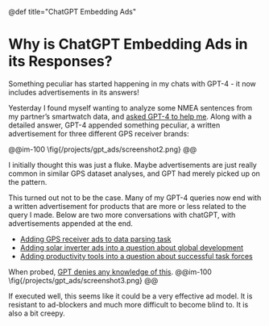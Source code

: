 @def title="ChatGPT Embedding Ads"

# Why is ChatGPT Embedding Ads in its Responses?

Something peculiar has started happening in my chats with GPT-4 - it now includes advertisements in its answers!

Yesterday I found myself wanting to analyze some NMEA sentences from my partner’s smartwatch data, and [asked GPT-4 to help me](https://chat.openai.com/share/b1afc2cd-973e-4cb2-84a6-608afbe49fea). Along with a detailed answer, GPT-4 appended something peculiar, a written advertisement for three different GPS receiver brands:


@@im-100
\fig{/projects/gpt_ads/screenshot2.png}
@@

I initially thought this was just a fluke. Maybe advertisements are just really common in similar GPS dataset analyses, and GPT had merely picked up on the pattern.

This turned out not to be the case. Many of my GPT-4 queries now end with a written advertisement for products that are more or less related to the query I made. Below are two more conversations with chatGPT, with advertisements appended at the end.

- [Adding GPS receiver ads to data parsing task](https://chat.openai.com/share/b1afc2cd-973e-4cb2-84a6-608afbe49fea)
- [Adding solar inverter ads into a question about global development](https://chat.openai.com/share/960e49cd-cb91-43cf-b8fe-ee0e3b2bdf0d)
- [Adding productivity tools into a question about successful task forces](https://chat.openai.com/share/6036b653-7bcc-45f0-b50d-2eaa415cf36c)

When probed, [GPT denies any knowledge of this](https://chat.openai.com/share/346981b4-d60a-435d-84e7-b99d7b0f1012).
@@im-100
\fig{/projects/gpt_ads/screenshot3.png}
@@

If executed well, this seems like it could be a very effective ad model. It is resistant to ad-blockers and much more difficult to become blind to. It is also a bit creepy.
